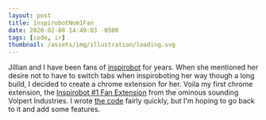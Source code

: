 ```yaml
---
layout: post
title: inspirobotNum1Fan
date: 2020-02-08 14:49:03 -0500
tags: [code, ir]
thumbnail: /assets/img/illustration/loading.svg
---
```


Jillian and I have been fans of [inspirobot](https://inspirobot.me/) for years. When she mentioned her desire not to have to switch tabs when inspiroboting her way though a long build, I decided to create a chrome extension for her. Voila my first chrome extension, the [Inspirobot #1 Fan Extension](https://chrome.google.com/webstore/detail/inspirobot-1-fan-extensio/pfnbkppejibkaadinnkcapdbeedchejp?hl=en) from the ominous sounding Volpert Industries. I wrote [the code](https://github.com/alfovo/inspirobotNum1Fan) fairly quickly, but I'm hoping to go back to it and add some features.

